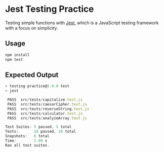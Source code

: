 # Jest Testing Practice

Testing simple functions with [Jest](https://jestjs.io/), which is a JavaScript testing framework with a focus on simplicity.

## Usage

```js
npm install
npm test
```

## Expected Output

```js
> testing-practice@1.0.0 test
> jest

 PASS  src/tests/capitalize.test.js
 PASS  src/tests/caesarCipher.test.js
 PASS  src/tests/reverseString.test.js
 PASS  src/tests/calculator.test.js
 PASS  src/tests/analyzeArray.test.js

Test Suites: 5 passed, 5 total
Tests:       18 passed, 18 total
Snapshots:   0 total
Time:        1.09 s
Ran all test suites.
```

